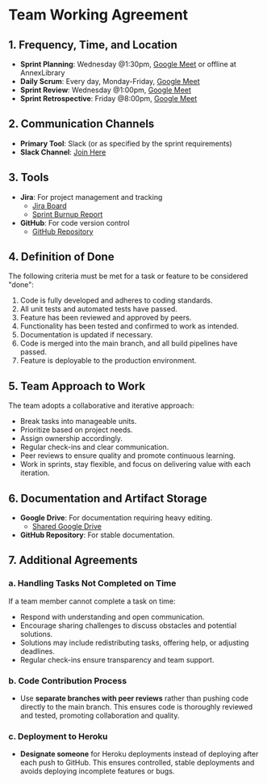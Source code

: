 # Team Working Agreement

## 1. Frequency, Time, and Location
- **Sprint Planning**: Wednesday @1:30pm, [Google Meet](https://meet.google.com/bxu-tgos-ueb) or offline at AnnexLibrary
- **Daily Scrum**: Every day, Monday-Friday, [Google Meet](https://meet.google.com/bxu-tgos-ueb)
- **Sprint Review**: Wednesday @1:00pm, [Google Meet](https://meet.google.com/bxu-tgos-ueb)
- **Sprint Retrospective**: Friday @8:00pm, [Google Meet](https://meet.google.com/bxu-tgos-ueb)

## 2. Communication Channels
- **Primary Tool**: Slack (or as specified by the sprint requirements)
- **Slack Channel**: [Join Here](https://join.slack.com/share/enQtNzg0NjE1MjU5ODM1My01NDFjOTY3ODQ4Yjk3NTIxMzBmYTYwNjkxMmRjYWFhOGNkYmUwODJhYzJjNzYwODAxMzgyZTY2YmQ1NzQ0NThj)

## 3. Tools
- **Jira**: For project management and tracking
  - [Jira Board](https://tamu-team-office-tracker.atlassian.net/jira/software/projects/SCRUM/boards/1/reports/burndown?source=sidebar)
  - [Sprint Burnup Report](https://tamu-team-office-tracker.atlassian.net/jira/software/projects/SCRUM/boards/1/reports/burnup)
- **GitHub**: For code version control
  - [GitHub Repository](https://github.com/et-tran50/CSCE_606_Office_Hours_Tracker/tree/main)

## 4. Definition of Done
The following criteria must be met for a task or feature to be considered "done":
1. Code is fully developed and adheres to coding standards.
2. All unit tests and automated tests have passed.
3. Feature has been reviewed and approved by peers.
4. Functionality has been tested and confirmed to work as intended.
5. Documentation is updated if necessary.
6. Code is merged into the main branch, and all build pipelines have passed.
7. Feature is deployable to the production environment.

## 5. Team Approach to Work
The team adopts a collaborative and iterative approach:
- Break tasks into manageable units.
- Prioritize based on project needs.
- Assign ownership accordingly.
- Regular check-ins and clear communication.
- Peer reviews to ensure quality and promote continuous learning.
- Work in sprints, stay flexible, and focus on delivering value with each iteration.

## 6. Documentation and Artifact Storage
- **Google Drive**: For documentation requiring heavy editing.
  - [Shared Google Drive](https://drive.google.com/drive/u/3/folders/1hMrZdfL0pOiByzCx4NsOfpCCc5e9Kj3B)
- **GitHub Repository**: For stable documentation.

## 7. Additional Agreements
### a. Handling Tasks Not Completed on Time
If a team member cannot complete a task on time:
- Respond with understanding and open communication.
- Encourage sharing challenges to discuss obstacles and potential solutions.
- Solutions may include redistributing tasks, offering help, or adjusting deadlines.
- Regular check-ins ensure transparency and team support.

### b. Code Contribution Process
- Use **separate branches with peer reviews** rather than pushing code directly to the main branch. This ensures code is thoroughly reviewed and tested, promoting collaboration and quality.

### c. Deployment to Heroku
- **Designate someone** for Heroku deployments instead of deploying after each push to GitHub. This ensures controlled, stable deployments and avoids deploying incomplete features or bugs.
